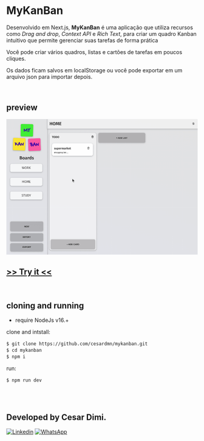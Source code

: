 # MyKanBan

<p>Desenvolvido em Next.js, <b>MyKanBan</b> é uma aplicação que utiliza recursos como <em>Drag and drop</em>, <em>Context API</em> e <em>Rich Text</em>, para criar um quadro Kanban intuitivo que permite gerenciar suas tarefas de forma prática</p>

<p>Você pode criar vários quadros, listas e cartões de tarefas em poucos cliques.</p>

<p>Os dados ficam salvos em localStorage ou você pode exportar em um arquivo json para importar depois.</p>

<br>

## preview

![home preview](./public/preview.gif)

## [>> Try it <<](https://cesardmn.github.io/gitshow)

<br>

## cloning and running

- require NodeJs v16.+

clone and intstall:

```bash
$ git clone https://github.com/cesardmn/mykanban.git
$ cd mykanban
$ npm i
```

run:

```bash
$ npm run dev
```

<br>
<br>

## Developed by Cesar Dimi.

[![Linkedin](https://img.shields.io/badge/LinkedIn-0077B5?style=for-the-badge&logo=linkedin&logoColor=white)](https://www.linkedin.com/in/cesardmn/)
[![WhatsApp](https://img.shields.io/badge/WhatsApp-25D366?style=for-the-badge&logo=whatsapp&logoColor=white)](https://wa.me/5521982399315)

<br>
<br>
